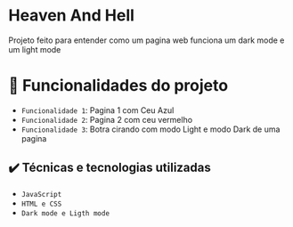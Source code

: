 # Heaven And Hell
Projeto feito para entender como um pagina web funciona um dark mode e um light mode

# :hammer: Funcionalidades do projeto

- `Funcionalidade 1`: Pagina 1 com Ceu Azul 
- `Funcionalidade 2`: Pagina 2 com ceu vermelho
- `Funcionalidade 3`: Botra cirando com modo Light e modo Dark de uma pagina 

## ✔️ Técnicas e tecnologias utilizadas

- ``JavaScript``
- ``HTML e CSS``
- ``Dark mode e Ligth mode``
